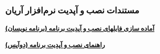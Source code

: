 # مستندات نصب و آپدیت نرم‌افزار آریان

## [آماده سازی فایلهای نصب و آپدیت برنامه (برنامه نویسان)](/Development.md)

## [راهنمای نصب و آپدیت برنامه (دوآپس)](/DevOps.md)
